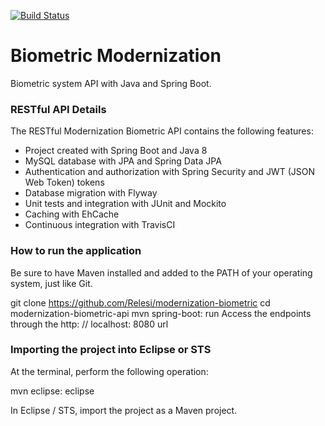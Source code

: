 [![Build Status](https://travis-ci.org/Relesi/modernization-biometric.svg?branch=master)](https://travis-ci.org/Relesi/modernization-biometric)

# Biometric Modernization
Biometric system API with Java and Spring Boot.
### RESTful API Details
The RESTful Modernization Biometric API contains the following features:
* Project created with Spring Boot and Java 8
* MySQL database with JPA and Spring Data JPA
* Authentication and authorization with Spring Security and JWT (JSON Web Token) tokens
* Database migration with Flyway
* Unit tests and integration with JUnit and Mockito
* Caching with EhCache
* Continuous integration with TravisCI
### How to run the application
Be sure to have Maven installed and added to the PATH of your operating system, just like Git.

git clone https://github.com/Relesi/modernization-biometric
cd modernization-biometric-api
mvn spring-boot: run
Access the endpoints through the http: // localhost: 8080 url

### Importing the project into Eclipse or STS
At the terminal, perform the following operation:

mvn eclipse: eclipse

In Eclipse / STS, import the project as a Maven project.